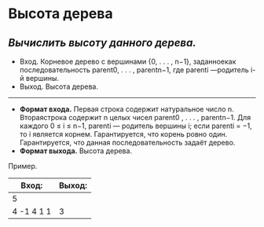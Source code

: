 # Высота дерева
## *Вычислить высоту данного дерева.*
* Вход. Корневое дерево с вершинами {0, . . . , n−1}, заданноекак последовательность parent0, . . . , parentn−1, где parenti —родитель i-й вершины.
* Выход. Высота дерева.

--------------------

* **Формат входа.** Первая строка содержит натуральное число n. Втораястрока содержит n целых чисел parent0
, . . . , parentn−1. Для каждого 0 ≤ i ≤ n−1, parenti — родитель вершины i; если parenti = −1,
то i является корнем. Гарантируется, что корень ровно один. Гарантируется, что данная последовательность задаёт дерево.
* **Формат выхода.** Высота дерева.

Пример.

 Вход: | Выход: 
-------|-------
5 | 
4 -1 4 1 1| 3
